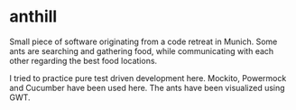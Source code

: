 # anthill

Small piece of software originating from a code retreat in Munich. 
Some ants are searching and gathering food, while communicating with each other regarding the best food locations.

I tried to practice pure test driven development here. Mockito, Powermock and Cucumber have been used here. The ants have been 
visualized using GWT.
